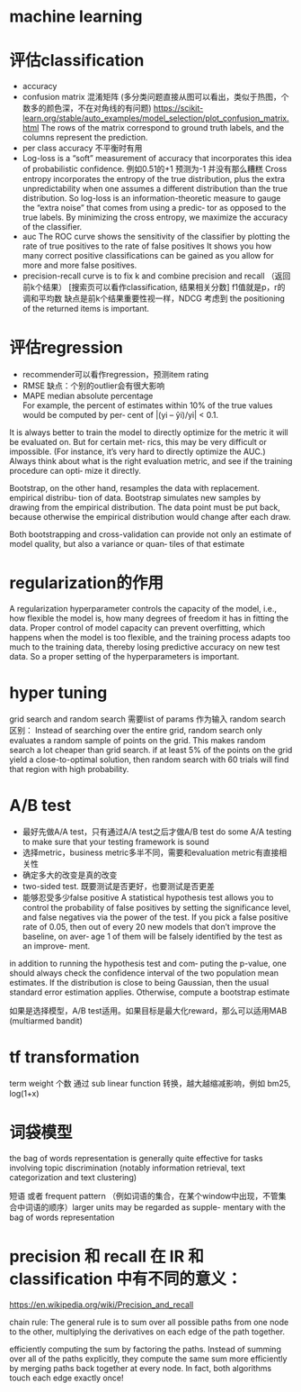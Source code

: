 # machine learning

# 评估classification
- accuracy
- confusion matrix 混淆矩阵 (多分类问题直接从图可以看出，类似于热图，个数多的颜色深，不在对角线的有问题)
  https://scikit-learn.org/stable/auto_examples/model_selection/plot_confusion_matrix.html
  The rows of the matrix correspond to ground truth labels, and the columns represent the prediction.
- per class accuracy 不平衡时有用
- Log-loss
  is a “soft” measurement of accuracy that incorporates this idea of probabilistic confidence. 例如0.51的+1 预测为-1 并没有那么糟糕
  Cross entropy incorporates the entropy of the true distribution, plus the extra unpredictability when one assumes a different distribution than the true distribution. So log-loss is an information-theoretic measure to gauge the “extra noise” that comes from using a predic‐ tor as opposed to the true labels. By minimizing the cross entropy, we maximize the accuracy of the classifier.
- auc
  The ROC curve shows the sensitivity of the classifier by plotting the rate of true positives to the rate of false positives
  It shows you how many correct positive classifications can be gained as you allow for more and more false positives.
- precision-recall curve is to fix k and combine precision and recall （返回前k个结果） [搜索页可以看作classification, 结果相关分数]
  f1值就是p，r的调和平均数
  缺点是前k个结果重要性视一样，NDCG 考虑到 the positioning of the returned items is important.
  
# 评估regression

- recommender可以看作regression，预测item rating
- RMSE 缺点：个别的outlier会有很大影响
- MAPE median absolute percentage  
  For example, the percent of estimates within 10% of the true values would be computed by per‐ cent of |(yi – ŷi)/yi| < 0.1.
  
It is always better to train the model to directly optimize for the metric it will be evaluated on. But for certain met‐ rics, this may be very difficult or impossible. (For instance, it’s very hard to directly optimize the AUC.) Always think about what is the right evaluation metric, and see if the training procedure can opti‐ mize it directly.



Bootstrap, on the other hand, resamples the data with replacement.
empirical distribu‐ tion of data. Bootstrap simulates new samples by drawing from the empirical distribution. The data point must be put back, because otherwise the empirical distribution would change after each draw.

Both bootstrapping and cross-validation can provide not only an estimate of model quality, but also a variance or quan‐ tiles of that estimate

# regularization的作用

A regularization hyperparameter controls the capacity of the model, i.e., how flexible the model is, how many degrees of freedom it has in fitting the data. Proper control of model capacity can prevent overfitting, which happens when the model is too flexible, and the training process adapts too much to the training data, thereby losing predictive accuracy on new test data. So a proper setting of the hyperparameters is important.

# hyper tuning

grid search and random search 需要list of params 作为输入
random search区别： Instead of searching over the entire grid, random search only evaluates a random sample of points on the grid. This makes random search a lot cheaper than grid search.
if at least 5% of the points on the grid yield a close-to-optimal solution, then random search with 60 trials will find that region with high probability. 

# A/B test
- 最好先做A/A test，只有通过A/A test之后才做A/B test   do some A/A testing to make sure that your testing framework is sound
- 选择metric，business metric多半不同，需要和evaluation metric有直接相关性
- 确定多大的改变是真的改变
- two-sided test. 既要测试是否更好，也要测试是否更差
- 能够忍受多少false positive
 A statistical hypothesis test allows you to control the probability of false positives by setting the significance level, and false negatives via the power of the test. If you pick a false positive rate of 0.05, then out of every 20 new models that don’t improve the baseline, on aver‐ age 1 of them will be falsely identified by the test as an improve‐ ment. 
 
 in addition to running the hypothesis test and com‐ puting the p-value, one should always check the confidence interval of the two population mean estimates. If the distribution is close to being Gaussian, then the usual standard error estimation applies. Otherwise, compute a bootstrap estimate
 
如果是选择模型，A/B test适用。如果目标是最大化reward，那么可以适用MAB (multiarmed bandit)


# tf transformation
term weight 个数 通过 sub linear function 转换，越大越缩减影响，例如 bm25, log(1+x)

# 词袋模型
the bag of words representation is generally quite effective for tasks involving topic discrimination (notably information retrieval, text categorization and text clustering)

短语 或者 frequent pattern （例如词语的集合，在某个window中出现，不管集合中词语的顺序）larger units may be regarded as supple- mentary with the bag of words representation

# precision 和 recall 在 IR 和 classification 中有不同的意义：
https://en.wikipedia.org/wiki/Precision_and_recall


chain rule: The general rule is to sum over all possible paths from one node to the other, multiplying the derivatives on each edge of the path together.

efficiently computing the sum by factoring the paths. Instead of summing over all of the paths explicitly, they compute the same sum more efficiently by merging paths back together at every node. In fact, both algorithms touch each edge exactly once!
